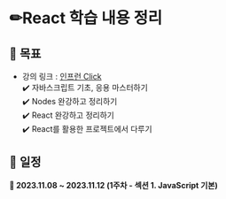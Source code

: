 
# ✏**React 학습 내용 정리**

## 🚀 목표
* 강의 링크 : [인프런 Click](https://www.inflearn.com/course/%ED%95%9C%EC%9E%85-%EB%A6%AC%EC%95%A1%ED%8A%B8) </br>
✔️ 자바스크립트 기초, 응용 마스터하기  </br>
✔️ Nodes 완강하고 정리하기  </br>
✔️ React 완강하고 정리하기  </br>
✔️ React를 활용한 프로젝트에서 다루기  </br>

## 📅 일정 
<summary><strong>📄 2023.11.08 ~ 2023.11.12 (1주차 - 섹션 1. JavaScript 기본)</summary></strong>


